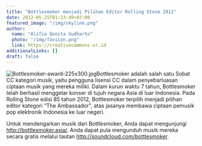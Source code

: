```yaml
---
title: "Bottlesmoker menjadi Pilihan Editor Rolling Stone 2012"
date: 2012-05-25T01:23:49+07:00
featured_image: "/img/skyline.png"
author:
  name: "Alifia Qonita Sudharto"
  photo: "/img/favicon.png"
  link: https://creativecommons.or.id
additionalLinks: []
draft: false
---
```




<img src="../../uploads/Bottlesmoker-award-225x300.jpg" alt="Bottlesmoker-award-225x300.jpg" class="img-fluid w-sm-25 float-sm-end ms-sm-5 mt-3 mb-4">Bottlesmoker adalah salah satu Sobat CC kategori musik, yaitu pengguna lisensi CC dalam penyebarluasan ciptaan musik yang mereka miliki. Dalam kurun waktu 7 tahun, Bottlesmoker telah berhasil menggelar konser di tujuh negara Asia di luar Indonesia. Pada Rolling Stone edisi 85 tahun 2012, Bottlesmoker terpilih menjadi pilihan editor kategori “The Ambassador”, atas jasanya membawa ciptaan pemusik pop elektronik Indonesia ke luar negeri.

Untuk mendengarkan musik dari Bottlesmoker, Anda dapat mengunjungi http://bottlesmoker.asia/. Anda dapat pula mengunduh musik mereka secara gratis melalui tautan http://soundcloud.com/bottlesmoker.

